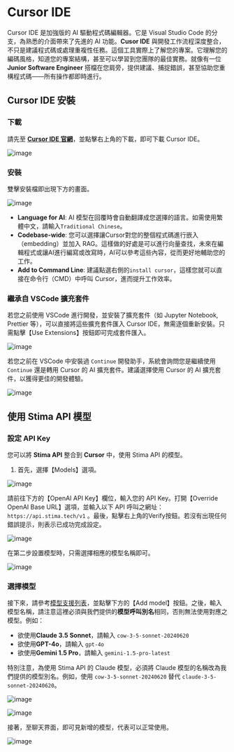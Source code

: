 # Cursor IDE

Cursor IDE 是加強版的 AI 驅動程式碼編輯器。它是 Visual Studio Code 的分支，為熟悉的介面帶來了先進的 AI 功能。**Cusor IDE** 與開發工作流程深度整合，不只是建議程式碼或處理重複性任務。這個工具實際上了解您的專案。它理解您的編碼風格，知道您的專案結構，甚至可以學習到您團隊的最佳實務。就像有一位 **Junior Software Engineer** 搭檔在您肩旁，提供建議、捕捉錯誤，甚至協助您重構程式碼——所有操作都即時進行。

## Cursor IDE 安裝

### 下載

請先至 **[Cursor IDE 官網](https://www.cursor.com/)**，並點擊右上角的下載，即可下載 Cursor IDE。

![image](https://hackmd.io/_uploads/SJH2WxDoC.jpg)

### 安裝

雙擊安裝檔即出現下方的畫面。

![image](https://hackmd.io/_uploads/SkH32oP50.png)

- **Language for AI**: AI 模型在回覆時會自動翻譯成您選擇的語言。如需使用繁體中文，請輸入`Traditional Chinese`。
- **Codebase-wide**: 您可以選擇讓Cursor對您的整個程式碼進行嵌入（embedding）並加入 RAG。這樣做的好處是可以進行向量查找，未來在編輯程式或讓AI進行編寫或改寫時，AI可以參考這些內容，從而更好地輔助您的工作。
- **Add to Command Line**: 建議點選右側的`install cursor`，這樣您就可以直接在命令行（CMD）中呼叫 Cursor，進而提升工作效率。

### 繼承自 VSCode 擴充套件

若您之前使用 VSCode 進行開發，並安裝了擴充套件（如 Jupyter Notebook, Prettier 等），可以直接將這些擴充套件匯入 Cursor IDE，無需逐個重新安裝。只需點擊【Use Extensions】按鈕即可完成套件匯入。

![image](https://hackmd.io/_uploads/HJOOAswq0.png)

若您之前在 VSCode 中安裝過 `Continue` 開發助手，系統會詢問您是繼續使用 `Continue` 還是轉用 Cursor 的 AI 擴充套件。建議選擇使用 Cursor 的 AI 擴充套件，以獲得更佳的開發體驗。

![image](https://hackmd.io/_uploads/rJHfJhDcC.png)

## 使用 Stima API 模型

### 設定 API Key

您可以將 **Stima API** 整合到 **Cursor** 中，使用 Stima API 的模型。

1. 首先，選擇【Models】選項。

![image](https://hackmd.io/_uploads/BkDbZNqcC.png)

請前往下方的【OpenAI API Key】欄位，輸入您的 API Key。打開【Override OpenAI Base URL】選項，並輸入以下 API 呼叫之網址：`https://api.stima.tech/v1` 。最後，點擊右上角的Verify按鈕。若沒有出現任何錯誤提示，則表示已成功完成設定。

![image](https://hackmd.io/_uploads/SJVqOgviA.png)

在第二步設置模型時，只需選擇相應的模型名稱即可。

![image](https://hackmd.io/_uploads/r16AuxPoA.png)

### 選擇模型

接下來，請參考[模型支援列表](https://api.stima.tech/)，並點擊下方的【Add model】按鈕。之後，輸入模型名稱，請注意這裡必須與我們提供的**模型呼叫別名**相同，否則無法使用對應之模型。例如：

- 欲使用**Claude 3.5 Sonnet**，請輸入 `cow-3-5-sonnet-20240620`
- 欲使用**GPT-4o**，請輸入 `gpt-4o`
- 欲使用**Gemini 1.5 Pro**，請輸入 `gemini-1.5-pro-latest`

特別注意，為使用 Stima API 的 Claude 模型，必須將 Claude 模型的名稱改為我們提供的模型別名。例如，使用 `cow-3-5-sonnet-20240620` 替代 `claude-3-5-sonnet-20240620`。

![image](https://hackmd.io/_uploads/H1g9N9Po0.png)

![image](https://hackmd.io/_uploads/H1g9N9Po0.png)

接著，至聊天界面，即可見新增的模型，代表可以正常使用。

![image](https://hackmd.io/_uploads/rJtJr9DsR.png)
